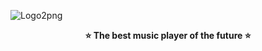 ![Logo2png](https://user-images.githubusercontent.com/107683590/174346259-b1dcdc26-53ed-4ed9-8077-389136f5ec19.png)
<p align="center">
<b>⭐️ The best music player of the future ⭐️</b>
</p>
